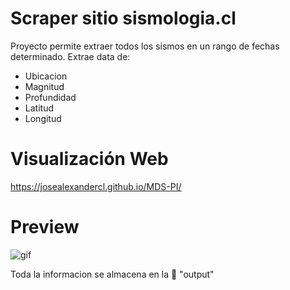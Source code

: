 # Scraper sitio sismologia.cl

Proyecto permite extraer todos los sismos en un rango de fechas determinado. Extrae data de:
- Ubicacion
- Magnitud
- Profundidad
- Latitud
- Longitud

# Visualización Web

https://josealexandercl.github.io/MDS-PI/


# Preview

![gif](https://user-images.githubusercontent.com/76022147/187055312-c7d792e6-f449-480c-9bef-eb560fe1596a.gif)

Toda la informacion se almacena en la 📂 "output"


